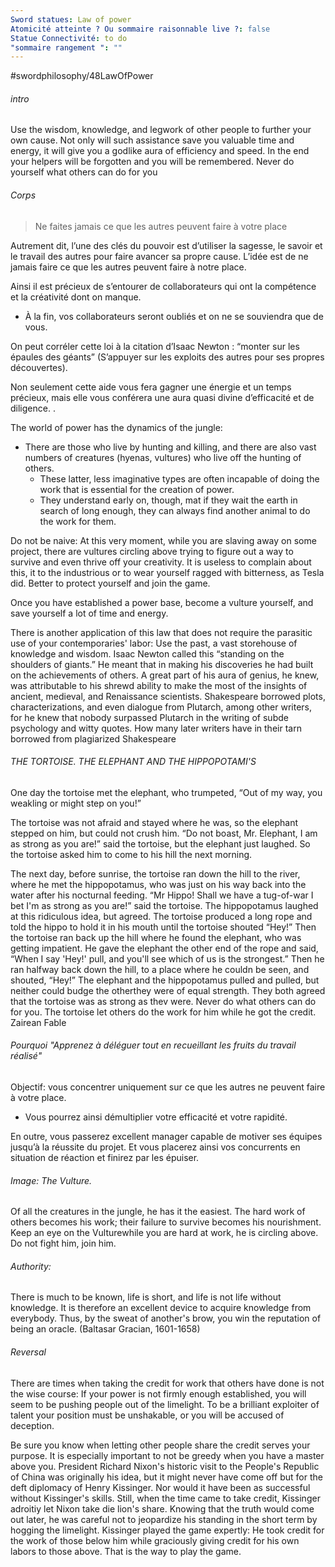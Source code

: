 ```yaml
---
Sword statues: Law of power
Atomicité atteinte ? Ou sommaire raisonnable live ?: false
Statue Connectivité: to do
"sommaire rangement ": ""
---
```


#swordphilosophy/48LawOfPower 

###### intro
Use the wisdom, knowledge, and legwork of other people to further your own cause. Not only will such assistance save you valuable time and energy, it will give you a godlike aura of efficiency and speed. In the end your helpers will be forgotten and you will be remembered. Never do yourself what others can do for you

###### Corps
> Ne faites jamais ce que les autres peuvent faire à votre place

Autrement dit, l’une des clés du pouvoir est d’utiliser la sagesse, le savoir et le travail des autres pour faire avancer sa propre cause. L’idée est de ne jamais faire ce que les autres peuvent faire à notre place. 

Ainsi il est précieux de s’entourer de collaborateurs qui ont la compétence et la créativité dont on manque. 
- À la fin, vos collaborateurs seront oubliés et on ne se souviendra que de vous. 

On peut corréler cette loi à la citation d’Isaac Newton : “monter sur les épaules des géants” (S’appuyer sur les exploits des autres pour ses propres découvertes).

Non seulement cette aide vous fera gagner une énergie et un temps précieux, mais elle vous conférera une aura quasi divine d’efficacité et de diligence. .


The world of power has the dynamics of the jungle: 
- There are those who live by hunting and killing, and there are also vast numbers of creatures (hyenas, vultures) who live off the hunting of others.
	- These latter, less imaginative types are often incapable of doing the work that is essential for the creation of power. 
	- They understand early on, though, mat if they wait the earth in search of long enough, they can always find another animal to do the work for them. 

Do not be naive: At this very moment, while you are slaving away on some project, there are vultures circling above trying to figure out a way to survive and even thrive off your creativity. It is useless to complain about this, it to the industrious or to wear yourself ragged with bitterness, as Tesla did. Better to protect yourself and join the game. 

Once you have established a power base, become a vulture yourself, and save yourself a lot of time and energy.

There is another application of this law that does not require the parasitic use of your contemporaries' labor: Use the past, a vast storehouse of knowledge and wisdom. 
Isaac Newton called this “standing on the shoulders of giants.” He meant that in making his discoveries he had built on the achievements of others. A great part of his aura of genius, he knew, was attributable to his shrewd ability to make the most of the insights of ancient, medieval, and Renaissance scientists. Shakespeare borrowed plots, characterizations, and even dialogue from Plutarch, among other writers, for he knew that nobody surpassed Plutarch in the writing of subde psychology and witty quotes. How many later writers have in their tarn borrowed from plagiarized Shakespeare

###### THE TORTOISE. THE ELEPHANT AND THE HIPPOPOTAMI'S

One day the tortoise met the elephant, who trumpeted, “Out of my way, you weakling or might step on you!” 

The tortoise was not afraid and stayed where he was, so the elephant stepped on him, but could not crush him. “Do not boast, Mr. Elephant, I am as strong as you are!” said the tortoise, but the elephant just laughed. 
So the tortoise asked him to come to his hill the next morning.

The next day, before sunrise, the tortoise ran down the hill to the river, where he met the hippopotamus, who was just on his way back into the water after his nocturnal feeding. “Mr Hippo! Shall we have a tug-of-war I bet I'm as strong as you are!” said the tortoise. The hippopotamus laughed at this ridiculous idea, but agreed. 
The tortoise produced a long rope and told the hippo to hold it in his mouth until the tortoise shouted “Hey!” Then the tortoise ran back up the hill where he found the elephant, who was getting impatient. He gave the elephant the other end of the rope and said, “When I say 'Hey!' pull, and you'll see which of us is the strongest.” Then he ran halfway back down the hill, to a place where he couldn be seen, and shouted, “Hey!” The elephant and the hippopotamus pulled and pulled, but neither could budge the otherthey were of equal strength. They both agreed that the tortoise was as strong as thev were. Never do what others can do for you. 
The tortoise let others do the work for him while he got the credit.
Zairean Fable


###### Pourquoi "Apprenez à déléguer tout en recueillant les fruits du travail réalisé"
Objectif: vous concentrer uniquement sur ce que les autres ne peuvent faire à votre place. 
- Vous pourrez ainsi démultiplier votre efficacité et votre rapidité. 

En outre, vous passerez excellent manager capable de motiver ses équipes jusqu’à la réussite du projet.
Et vous placerez ainsi vos concurrents en situation de réaction et finirez par les épuiser.
###### Image: The Vulture. 
Of all the creatures in the jungle, he has it the easiest. The hard work of others becomes his work; their failure to survive becomes his nourishment. Keep an eye on the Vulturewhile you are hard at work, he is circling above. Do not fight him, join him.

###### Authority: 
There is much to be known, life is short, and life is not life without knowledge. It is therefore an excellent device to acquire knowledge from everybody. Thus, by the sweat of another's brow, you win the reputation of being an oracle. (Baltasar Gracian, 1601-1658)


###### Reversal
There are times when taking the credit for work that others have done is not the wise course: If your power is not firmly enough established, you will seem to be pushing people out of the limelight. To be a brilliant exploiter of talent your position must be unshakable, or you will be accused of deception.

Be sure you know when letting other people share the credit serves your purpose. It is especially important to not be greedy when you have a master above you. President Richard Nixon's historic visit to the People's Republic of China was originally his idea, but it might never have come off but for the deft diplomacy of Henry Kissinger. Nor would it have been as successful without Kissinger's skills. Still, when the time came to take credit, Kissinger adroitiy let Nixon take die lion's share. Knowing that the truth would come out later, he was careful not to jeopardize his standing in the short term by hogging the limelight. Kissinger played the game expertly: He took credit for the work of those below him while graciously giving credit for his own labors to those above. That is the way to play the game.